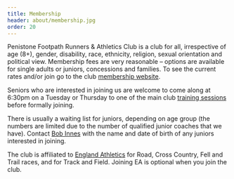 ```yaml
---
title: Membership
header: about/membership.jpg
order: 20
---
```


Penistone Footpath Runners & Athletics Club is a club for all, irrespective of age (8+), gender, disability, race, ethnicity, religion, sexual orientation and political view. Membership fees are very reasonable &ndash; options are available for single adults or juniors, concessions and families. To see the current rates and/or join go to the club [membership website](https://membermojo.co.uk/pfrac).

Seniors who are interested in joining us are welcome to come along at 6:30pm on a Tuesday or Thursday to one of the main club [training sessions](https://pfrac.co.uk/about/training) before formally joining.

There is usually a waiting list for juniors, depending on age group (the numbers are limited due to the number of qualified junior coaches that we have). Contact [Bob Innes](mailto:janeandbob239@btinternet.com) with the name and date of birth of any juniors interested in joining.

The club is affiliated to [England Athletics](https://www.englandathletics.org/athletics-and-running/athlete-registration/) for Road, Cross Country, Fell and Trail races, and for Track and Field. Joining EA is optional when you join the club.
